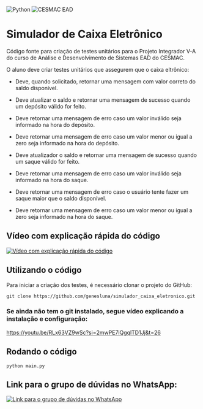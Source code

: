 ![Python](https://img.shields.io/badge/python-3670A0?style=for-the-badge&logo=python&logoColor=ffdd54) ![CESMAC EAD](https://res.cloudinary.com/dxylve8nt/image/upload/v1709508355/cesmac_ead_downloaded_logo_r7qz3z.jpg)

# Simulador de Caixa Eletrônico

Código fonte para criação de testes unitários para o Projeto Integrador V-A do curso de Análise e Desenvolvimento de Sistemas EAD do CESMAC.

O aluno deve criar testes unitários que assegurem que o caixa eltrônico:

- Deve, quando solicitado, retornar uma mensagem com valor correto do saldo disponível.

- Deve atualizar o saldo e retornar uma mensagem de sucesso quando um depósito válido for feito.

- Deve retornar uma mensagem de erro caso um valor inválido seja informado na hora do depósito.

- Deve retornar uma mensagem de erro caso um valor menor ou igual a zero seja informado na hora do depósito.

- Deve atualizador o saldo e retornar uma mensagem de sucesso quando um saque válido for feito.

- Deve retornar uma mensagem de erro caso um valor inválido seja informado na hora do saque.

- Deve retornar uma mensagem de erro caso o usuário tente fazer um saque maior que o saldo disponível.

- Deve retornar uma mensagem de erro caso um valor menor ou igual a zero seja informado na hora do saque.

## Vídeo com explicação rápida do código

[![Vídeo com explicação rápida do código](https://img.youtube.com/vi/72s4szR22mw/maxresdefault.jpg)](https://www.youtube.com/watch?v=72s4szR22mw)

## Utilizando o código

Para iniciar a criação dos testes, é necessário clonar o projeto do GitHub:

```shell
git clone https://github.com/genesluna/simulador_caixa_eletronico.git
```

### Se ainda não tem o git instalado, segue vídeo explicando a instalação e configuração:
https://youtu.be/RLx63VZ9wSc?si=2mwPE7lQgqlTD1Jj&t=26

## Rodando o código

```shell
python main.py
```

## Link para o grupo de dúvidas no WhatsApp:

[![Link para o grupo de dúvidas no WhatsApp](https://res.cloudinary.com/dxylve8nt/image/upload/v1709516187/DSxOAUB0raA150_r9qyhw.png)](https://chat.whatsapp.com/Fbyekep2l9xG1Bpg9qZlCy)
